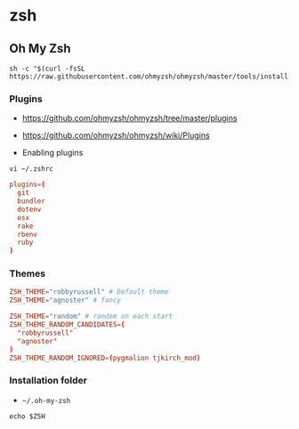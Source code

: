 # zsh

## Oh My Zsh

```shell
sh -c "$(curl -fsSL https://raw.githubusercontent.com/ohmyzsh/ohmyzsh/master/tools/install.sh)"
```

### Plugins

- <https://github.com/ohmyzsh/ohmyzsh/tree/master/plugins>
- <https://github.com/ohmyzsh/ohmyzsh/wiki/Plugins>

- Enabling plugins

```shell
vi ~/.zshrc
```

```conf
plugins=(
  git
  bundler
  dotenv
  osx
  rake
  rbenv
  ruby
)
```

### Themes

```conf
ZSH_THEME="robbyrussell" # Default theme
ZSH_THEME="agnoster" # fancy
```

```conf
ZSH_THEME="random" # random on each start
ZSH_THEME_RANDOM_CANDIDATES=(
  "robbyrussell"
  "agnoster"
)
ZSH_THEME_RANDOM_IGNORED=(pygmalion tjkirch_mod)
```

### Installation folder

- `~/.oh-my-zsh`

```shell
echo $ZSH
```
